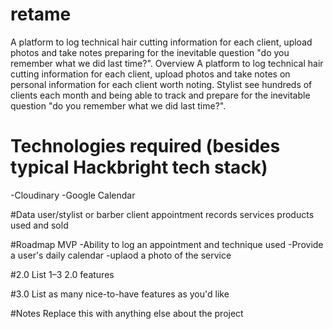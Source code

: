 # retame
A platform to log technical hair cutting information for each client, upload photos and take notes preparing for the inevitable question "do you remember what we did last time?".
Overview
A platform to log technical hair cutting information for each client, upload photos and take notes on personal information for each client worth noting. Stylist see hundreds of clients each month and being able to track and prepare for the inevitable question "do you remember what we did last time?".

# Technologies required (besides typical Hackbright tech stack)
-Cloudinary
-Google Calendar

#Data
user/stylist or barber
client
appointment records
services
products used and sold

#Roadmap
MVP
-Ability to log an appointment and technique used
-Provide a user's daily calendar
-uplaod a photo of the service

#2.0
List 1–3 2.0 features

#3.0
List as many nice-to-have features as you'd like

#Notes
Replace this with anything else about the project
